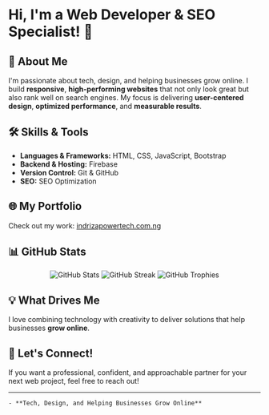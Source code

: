  # Hi, I'm a Web Developer & SEO Specialist! 👋

## 🚀 About Me
I'm passionate about tech, design, and helping businesses grow online. I build **responsive**, **high-performing websites** that not only look great but also rank well on search engines. My focus is delivering **user-centered design**, **optimized performance**, and **measurable results**.

## 🛠️ Skills & Tools
- **Languages & Frameworks:** HTML, CSS, JavaScript, Bootstrap  
- **Backend & Hosting:** Firebase  
- **Version Control:** Git & GitHub  
- **SEO:** SEO Optimization  

## 🌐 My Portfolio
Check out my work: [indrizapowertech.com.ng](https://indrizapowertech.com.ng)

## 📊 GitHub Stats

<p align="center">
  <img src="https://github-readme-stats.vercel.app/api?username=Poplizzy-code&show_icons=true&theme=default" alt="GitHub Stats" />
  <img src="https://github-readme-streak-stats.herokuapp.com/?user=Poplizzy-code&theme=default" alt="GitHub Streak" />
  <img src="https://github-profile-trophy.vercel.app/?username=Poplizzy-code&theme=flat" alt="GitHub Trophies" />
</p>

## 💡 What Drives Me
I love combining technology with creativity to deliver solutions that help businesses **grow online**.

## 🤝 Let's Connect!
If you want a professional, confident, and approachable partner for your next web project, feel free to reach out!

---
```
- **Tech, Design, and Helping Businesses Grow Online**
